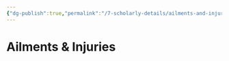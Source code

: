 ```yaml
---
{"dg-publish":true,"permalink":"/7-scholarly-details/ailments-and-injuries/ailments-and-injuries/","noteIcon":""}
---
```


# Ailments & Injuries

